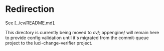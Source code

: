 # Redirection

See [../cv/README.md].

This directory is currently being moved to cv/; appengine/ will remain here to provide config validation until it's migrated from the commit-queue project to the luci-change-verifier project.
